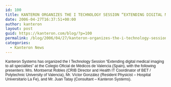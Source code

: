 ```yaml
---
id: 100
title: KANTERON ORGANIZES THE I TECHNOLOGY SESSION “EXTENDING DIGITAL MEDICAL IMAGING TO ALL SPECIALTIES”
date: 2006-04-27T16:37:51+00:00
author: kanteron
layout: post
guid: https://kanteron.com/blog/?p=100
permalink: /blog/2006/04/27/kanteron-organizes-the-i-technology-session-extending-digital-medical-imaging-to-all-specialties/
categories:
  - Kanteron News
---
```

<p style="font: normal normal normal 12px/normal Helvetica;margin: 0px">
  Kanteron Systems has organized the I Technology Session “Extending digital medical imaging to all specialties” at the Colegio Oficial de Médicos de Valencia (Spain), with the following presenters: Mrs. Montserrat Robles (CRIB Director and Health IT Coordinator of BET / Polytechnic University of Valencia), Mr. Víctor González (Resident Physicist – Hospital Universitario La Fe), and Mr. Juan Tatay (Consultant – Kanteron Systems).
</p>

<p style="font: normal normal normal 12px/normal Helvetica;margin: 0px">
  &nbsp;
</p>